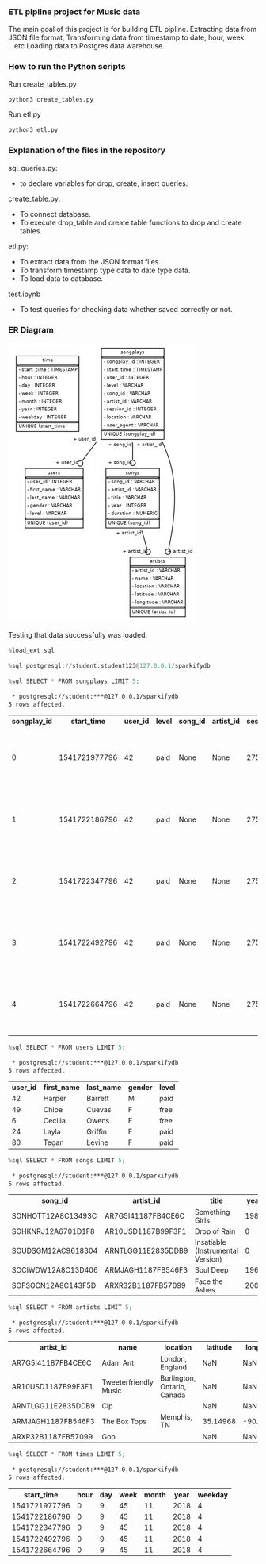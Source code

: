 
### ETL pipline project for Music data

The main goal of this project is for building ETL pipline.
Extracting data from JSON file format, 
Transforming data from timestamp to date, hour, week ...etc
Loading data to Postgres data warehouse.

### How to run the Python scripts
Run create_tables.py
```python
python3 create_tables.py
```

Run etl.py
```python
python3 etl.py
```
### Explanation of the files in the repository
sql_queries.py:
- to declare variables for drop, create, insert queries.

create_table.py:
- To connect database.
- To execute drop_table and create table functions to drop and create tables.

etl.py:
- To extract data from the JSON format files.
- To transform timestamp type data to date type data.
- To load data to database.

test.ipynb
- To test queries for checking data whether saved correctly or not.

### ER Diagram
![ER Diagram](sparkifydb_erd.png)

Testing that data successfully was loaded.

```python
%load_ext sql
```


```python
%sql postgresql://student:student123@127.0.0.1/sparkifydb
```


```python
%sql SELECT * FROM songplays LIMIT 5;
```

     * postgresql://student:***@127.0.0.1/sparkifydb
    5 rows affected.





<table>
    <tr>
        <th>songplay_id</th>
        <th>start_time</th>
        <th>user_id</th>
        <th>level</th>
        <th>song_id</th>
        <th>artist_id</th>
        <th>session_id</th>
        <th>location</th>
        <th>user_agent</th>
    </tr>
    <tr>
        <td>0</td>
        <td>1541721977796</td>
        <td>42</td>
        <td>paid</td>
        <td>None</td>
        <td>None</td>
        <td>275</td>
        <td>New York-Newark-Jersey City, NY-NJ-PA</td>
        <td>&quot;Mozilla/5.0 (Windows NT 6.3; WOW64) AppleWebKit/537.36 (KHTML, like Gecko) Chrome/36.0.1985.143 Safari/537.36&quot;</td>
    </tr>
    <tr>
        <td>1</td>
        <td>1541722186796</td>
        <td>42</td>
        <td>paid</td>
        <td>None</td>
        <td>None</td>
        <td>275</td>
        <td>New York-Newark-Jersey City, NY-NJ-PA</td>
        <td>&quot;Mozilla/5.0 (Windows NT 6.3; WOW64) AppleWebKit/537.36 (KHTML, like Gecko) Chrome/36.0.1985.143 Safari/537.36&quot;</td>
    </tr>
    <tr>
        <td>2</td>
        <td>1541722347796</td>
        <td>42</td>
        <td>paid</td>
        <td>None</td>
        <td>None</td>
        <td>275</td>
        <td>New York-Newark-Jersey City, NY-NJ-PA</td>
        <td>&quot;Mozilla/5.0 (Windows NT 6.3; WOW64) AppleWebKit/537.36 (KHTML, like Gecko) Chrome/36.0.1985.143 Safari/537.36&quot;</td>
    </tr>
    <tr>
        <td>3</td>
        <td>1541722492796</td>
        <td>42</td>
        <td>paid</td>
        <td>None</td>
        <td>None</td>
        <td>275</td>
        <td>New York-Newark-Jersey City, NY-NJ-PA</td>
        <td>&quot;Mozilla/5.0 (Windows NT 6.3; WOW64) AppleWebKit/537.36 (KHTML, like Gecko) Chrome/36.0.1985.143 Safari/537.36&quot;</td>
    </tr>
    <tr>
        <td>4</td>
        <td>1541722664796</td>
        <td>42</td>
        <td>paid</td>
        <td>None</td>
        <td>None</td>
        <td>275</td>
        <td>New York-Newark-Jersey City, NY-NJ-PA</td>
        <td>&quot;Mozilla/5.0 (Windows NT 6.3; WOW64) AppleWebKit/537.36 (KHTML, like Gecko) Chrome/36.0.1985.143 Safari/537.36&quot;</td>
    </tr>
</table>




```python
%sql SELECT * FROM users LIMIT 5;
```

     * postgresql://student:***@127.0.0.1/sparkifydb
    5 rows affected.





<table>
    <tr>
        <th>user_id</th>
        <th>first_name</th>
        <th>last_name</th>
        <th>gender</th>
        <th>level</th>
    </tr>
    <tr>
        <td>42</td>
        <td>Harper</td>
        <td>Barrett</td>
        <td>M</td>
        <td>paid</td>
    </tr>
    <tr>
        <td>49</td>
        <td>Chloe</td>
        <td>Cuevas</td>
        <td>F</td>
        <td>free</td>
    </tr>
    <tr>
        <td>6</td>
        <td>Cecilia</td>
        <td>Owens</td>
        <td>F</td>
        <td>free</td>
    </tr>
    <tr>
        <td>24</td>
        <td>Layla</td>
        <td>Griffin</td>
        <td>F</td>
        <td>paid</td>
    </tr>
    <tr>
        <td>80</td>
        <td>Tegan</td>
        <td>Levine</td>
        <td>F</td>
        <td>paid</td>
    </tr>
</table>




```python
%sql SELECT * FROM songs LIMIT 5;
```

     * postgresql://student:***@127.0.0.1/sparkifydb
    5 rows affected.





<table>
    <tr>
        <th>song_id</th>
        <th>artist_id</th>
        <th>title</th>
        <th>year</th>
        <th>duration</th>
    </tr>
    <tr>
        <td>SONHOTT12A8C13493C</td>
        <td>AR7G5I41187FB4CE6C</td>
        <td>Something Girls</td>
        <td>1982</td>
        <td>233.40363</td>
    </tr>
    <tr>
        <td>SOHKNRJ12A6701D1F8</td>
        <td>AR10USD1187B99F3F1</td>
        <td>Drop of Rain</td>
        <td>0</td>
        <td>189.57016</td>
    </tr>
    <tr>
        <td>SOUDSGM12AC9618304</td>
        <td>ARNTLGG11E2835DDB9</td>
        <td>Insatiable (Instrumental Version)</td>
        <td>0</td>
        <td>266.39628</td>
    </tr>
    <tr>
        <td>SOCIWDW12A8C13D406</td>
        <td>ARMJAGH1187FB546F3</td>
        <td>Soul Deep</td>
        <td>1969</td>
        <td>148.03546</td>
    </tr>
    <tr>
        <td>SOFSOCN12A8C143F5D</td>
        <td>ARXR32B1187FB57099</td>
        <td>Face the Ashes</td>
        <td>2007</td>
        <td>209.60608</td>
    </tr>
</table>




```python
%sql SELECT * FROM artists LIMIT 5;
```

     * postgresql://student:***@127.0.0.1/sparkifydb
    5 rows affected.





<table>
    <tr>
        <th>artist_id</th>
        <th>name</th>
        <th>location</th>
        <th>latitude</th>
        <th>longitude</th>
    </tr>
    <tr>
        <td>AR7G5I41187FB4CE6C</td>
        <td>Adam Ant</td>
        <td>London, England</td>
        <td>NaN</td>
        <td>NaN</td>
    </tr>
    <tr>
        <td>AR10USD1187B99F3F1</td>
        <td>Tweeterfriendly Music</td>
        <td>Burlington, Ontario, Canada</td>
        <td>NaN</td>
        <td>NaN</td>
    </tr>
    <tr>
        <td>ARNTLGG11E2835DDB9</td>
        <td>Clp</td>
        <td></td>
        <td>NaN</td>
        <td>NaN</td>
    </tr>
    <tr>
        <td>ARMJAGH1187FB546F3</td>
        <td>The Box Tops</td>
        <td>Memphis, TN</td>
        <td>35.14968</td>
        <td>-90.04892</td>
    </tr>
    <tr>
        <td>ARXR32B1187FB57099</td>
        <td>Gob</td>
        <td></td>
        <td>NaN</td>
        <td>NaN</td>
    </tr>
</table>




```python
%sql SELECT * FROM times LIMIT 5;
```

     * postgresql://student:***@127.0.0.1/sparkifydb
    5 rows affected.





<table>
    <tr>
        <th>start_time</th>
        <th>hour</th>
        <th>day</th>
        <th>week</th>
        <th>month</th>
        <th>year</th>
        <th>weekday</th>
    </tr>
    <tr>
        <td>1541721977796</td>
        <td>0</td>
        <td>9</td>
        <td>45</td>
        <td>11</td>
        <td>2018</td>
        <td>4</td>
    </tr>
    <tr>
        <td>1541722186796</td>
        <td>0</td>
        <td>9</td>
        <td>45</td>
        <td>11</td>
        <td>2018</td>
        <td>4</td>
    </tr>
    <tr>
        <td>1541722347796</td>
        <td>0</td>
        <td>9</td>
        <td>45</td>
        <td>11</td>
        <td>2018</td>
        <td>4</td>
    </tr>
    <tr>
        <td>1541722492796</td>
        <td>0</td>
        <td>9</td>
        <td>45</td>
        <td>11</td>
        <td>2018</td>
        <td>4</td>
    </tr>
    <tr>
        <td>1541722664796</td>
        <td>0</td>
        <td>9</td>
        <td>45</td>
        <td>11</td>
        <td>2018</td>
        <td>4</td>
    </tr>
</table>


```python

```
